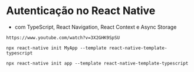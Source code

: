 # Autenticação no React Native
* com TypeScript, React Navigation, React Context e Async Storage

```
https://www.youtube.com/watch?v=3X2GHK9SpSU
```

```
npx react-native init MyApp --template react-native-template-typescript
```

```
npx react-native init app --template react-native-template-typescript
```
